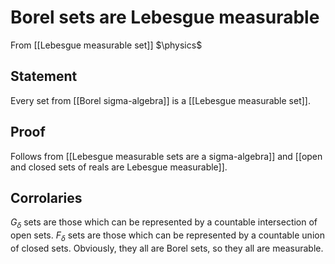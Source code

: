 # Borel sets are Lebesgue measurable
From [[Lebesgue measurable set]]
$\physics$
## Statement
Every set from [[Borel sigma-algebra]] is a [[Lebesgue measurable set]].

## Proof
Follows from [[Lebesgue measurable sets are a sigma-algebra]] and [[open and closed sets of reals are Lebesgue measurable]].

## Corrolaries
$G_{\delta}$ sets are those which can be represented by a countable intersection of open sets.
$F_{\delta}$ sets are those which can be represented by a countable union of closed sets.
Obviously, they all are Borel sets, so they all are measurable.